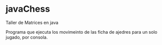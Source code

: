 # javaChess
Taller de Matrices en java 

Programa que ejecuta los movimeinto de las ficha de ajedres para un solo jugado, por consola.
